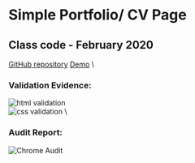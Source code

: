 # Simple Portfolio/ CV Page
## Class code - February 2020
[GitHub repository](https://github.com/tireland1985/simple-cv)
[Demo](https://tireland1985.github.io/simple-cv/index.html)
\
### Validation Evidence:
![html validation](http://timireland.uk/simple-cv/html.jpg)
\
![css validation](http://timireland.uk/simple-cv/css.jpg)
\
### Audit Report:
![Chrome Audit](http://timireland.uk/simple-cv/audit.png)